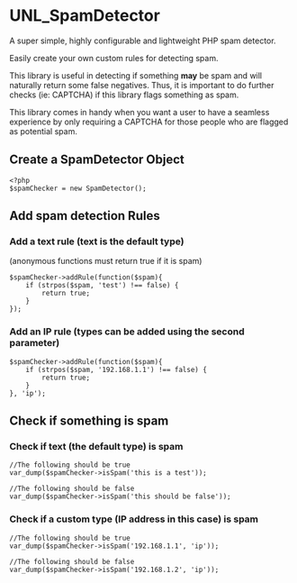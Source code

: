 UNL_SpamDetector
================

A super simple, highly configurable and lightweight PHP spam detector.

Easily create your own custom rules for detecting spam.

This library is useful in detecting if something **may** be spam and will naturally return some false negatives.  Thus, it is important to do further checks (ie: CAPTCHA) if this library flags something as spam.

This library comes in handy when you want a user to have a seamless experience by only requiring a CAPTCHA for those people who are flagged as potential spam.

Create a SpamDetector Object
--------
```
<?php
$spamChecker = new SpamDetector();
```

## Add spam detection Rules
### Add a text rule (text is the default type)
(anonymous functions must return true if it is spam)
```
$spamChecker->addRule(function($spam){
    if (strpos($spam, 'test') !== false) {
        return true;
    }
});
```
### Add an IP rule (types can be added using the second parameter)
```
$spamChecker->addRule(function($spam){
    if (strpos($spam, '192.168.1.1') !== false) {
        return true;
    }
}, 'ip');
```

## Check if something is spam
### Check if text (the default type) is spam
```
//The following should be true
var_dump($spamChecker->isSpam('this is a test'));

//The following should be false
var_dump($spamChecker->isSpam('this should be false'));
```
### Check if a custom type (IP address in this case) is spam
```
//The following should be true
var_dump($spamChecker->isSpam('192.168.1.1', 'ip'));

//The following should be false
var_dump($spamChecker->isSpam('192.168.1.2', 'ip'));
```
